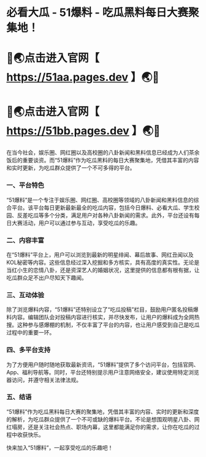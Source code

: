 # 必看大瓜 - 51爆料 - 吃瓜黑料每日大赛聚集地！

# 🔞🌏点击进入官网【 https://51aa.pages.dev 】🌏🔞
# 🔞🌏点击进入官网【 https://51bb.pages.dev 】🌏🔞

在当今社会，娱乐圈、网红圈以及高校圈的八卦新闻和黑料信息已经成为人们茶余饭后的重要谈资。而“51爆料”作为吃瓜黑料的每日大赛聚集地，凭借其丰富的内容和实时更新，为吃瓜群众提供了一个不可多得的平台。

### 一、平台特色
“51爆料”是一个专注于娱乐圈、网红圈、高校圈等领域的八卦新闻和黑料信息的综合平台。该平台每日更新最新最全的吃瓜内容，包括今日爆料、必看大瓜、学生校园、反差吃瓜等多个分类，满足用户对各种八卦新闻的需求。此外，平台还设有每日大赛活动，用户可以通过参与互动，享受吃瓜的乐趣。

### 二、内容丰富
在“51爆料”平台上，用户可以浏览到最新的明星绯闻、幕后故事、网红丑闻以及KOL秘密等内容。这些信息经过深入挖掘和多方核实，具有高度的真实性。无论是当红小生的恋情八卦，还是资深艺人的婚姻状况，这里提供的信息都有根有据，让吃瓜群众足不出户尽知天下趣闻。

### 三、互动体验
除了浏览爆料内容，“51爆料”还特别设立了“吃瓜投稿”栏目，鼓励用户匿名投稿爆料内容。编辑团队会对投稿内容进行核实，并尽快发布，让用户的爆料成为全网热搜。这种参与感爆棚的机制，不仅丰富了平台的内容，也让用户感受到自己是吃瓜过程中的重要一环。

### 四、多平台支持
为了方便用户随时随地获取最新资讯，“51爆料”提供了多个访问平台，包括官网、App、福利导航等。同时，平台还特别提示用户注意网络安全，建议使用特定浏览器访问，并遵守相关法律法规。

### 五、结语
“51爆料”作为吃瓜黑料每日大赛的聚集地，凭借其丰富的内容、实时的更新和深度的解析，为吃瓜群众提供了一个不可或缺的爆料平台。不论是想围观明星八卦、网红塌房，还是关注社会热点、职场内幕，这里都能满足你的需求，让你在吃瓜的过程中收获快乐。

快来加入“51爆料”，一起享受吃瓜的乐趣吧！

